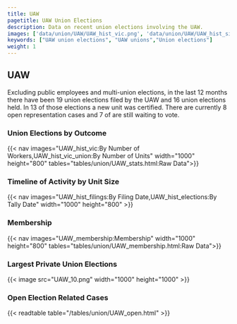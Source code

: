 ```yaml
---
title: UAW
pagetitle: UAW Union Elections
description: Data on recent union elections involving the UAW.
images: ['data/union/UAW/UAW_hist_vic.png', 'data/union/UAW/UAW_hist_size.png', 'data/union/UAW/UAW_10.png']
keywords: ["UAW union elections", "UAW unions","Union elections"]
weight: 1
---
```

##  UAW

Excluding public employees and multi-union elections, in the last 12 months there have been 19 union elections filed by the UAW and 16 union elections held. In 13 of those elections a new unit was certified. There are currently 8 open representation cases and 7 of are still waiting to vote.

### Union Elections by Outcome
{{< nav images="UAW_hist_vic:By Number of Workers,UAW_hist_vic_union:By Number of Units" width="1000" height="800" tables="tables/union/UAW_stats.html:Raw Data">}}

### Timeline of Activity by Unit Size
{{< nav images="UAW_hist_filings:By Filing Date,UAW_hist_elections:By Tally Date" width="1000" height="800" >}}

### Membership
{{< nav images="UAW_membership:Membership" width="1000" height="800" tables="tables/union/UAW_membership.html:Raw Data">}}

### Largest Private Union Elections
{{< image src="UAW_10.png" width="1000" height="1000"  >}}

### Open Election Related Cases
{{< readtable table="/tables/union/UAW_open.html" >}}

